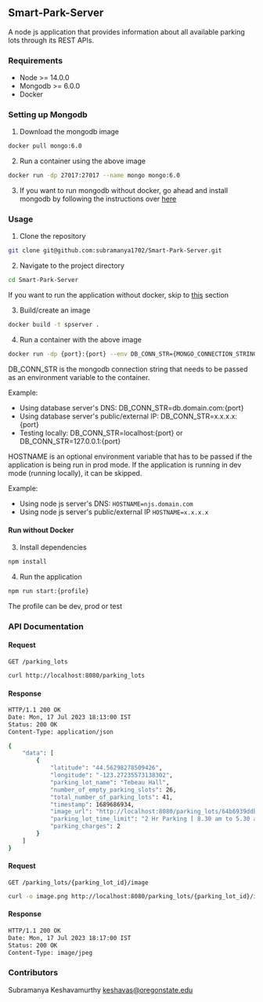 ## Smart-Park-Server

A node js application that provides information about all available parking lots through its REST APIs.

### Requirements

* Node >= 14.0.0
* Mongodb >= 6.0.0
* Docker

### Setting up Mongodb

1. Download the mongodb image

```sh
docker pull mongo:6.0
```

2. Run a container using the above image

```sh
docker run -dp 27017:27017 --name mongo mongo:6.0
```

3. If you want to run mongodb without docker, go ahead and install mongodb by following the instructions over [here](https://www.mongodb.com/docs/manual/installation/)


### Usage

1. Clone the repository

```sh
git clone git@github.com:subramanya1702/Smart-Park-Server.git
```

2. Navigate to the project directory

```sh
cd Smart-Park-Server
```

If you want to run the application without docker, skip to [this](#run-without-docker) section

3. Build/create an image

```sh
docker build -t spserver .
```

4. Run a container with the above image

```sh
docker run -dp {port}:{port} --env DB_CONN_STR={MONGO_CONNECTION_STRING} --env HOSTNAME={NODE_JS_SERVER_HOSTNAME} --name spserver spserver 
```

DB_CONN_STR is the mongodb connection string that needs to be passed as an environment variable to the container.

Example:

* Using database server's DNS: DB_CONN_STR=db.domain.com:{port}
* Using database server's public/external IP: DB_CONN_STR=x.x.x.x:{port}
* Testing locally: DB_CONN_STR=localhost:{port} or DB_CONN_STR=127.0.0.1:{port}

HOSTNAME is an optional environment variable that has to be passed if the application is being run in prod mode.
If the application is running in dev mode (running locally), it can be skipped.

Example:

* Using node js server's DNS: `HOSTNAME=njs.domain.com`
* Using node js server's public/external IP `HOSTNAME=x.x.x.x`


#### Run without Docker

3. Install dependencies

```sh
npm install
```

4. Run the application

```sh
npm run start:{profile}
```

The profile can be dev, prod or test

### API Documentation

#### Request

`GET /parking_lots`

```sh
curl http://localhost:8080/parking_lots
```

#### Response

```sh
HTTP/1.1 200 OK
Date: Mon, 17 Jul 2023 18:13:00 IST
Status: 200 OK
Content-Type: application/json

{
    "data": [
        {
            "latitude": "44.56298278509426",
            "longitude": "-123.27235573138302",
            "parking_lot_name": "Tebeau Hall",
            "number_of_empty_parking_slots": 26,
            "total_number_of_parking_lots": 41,
            "timestamp": 1689686934,
            "image_url": "http://localhost:8080/parking_lots/64b6939ddb1963c3c317dd20/image",
            "parking_lot_time_limit": "2 Hr Parking [ 8.30 am to 5.30 am]",
            "parking_charges": 2
        }
    ]
}
```

#### Request

`GET /parking_lots/{parking_lot_id}/image`

```sh
curl -o image.png http://localhost:8080/parking_lots/{parking_lot_id}/image
```

#### Response

```sh
HTTP/1.1 200 OK
Date: Mon, 17 Jul 2023 18:17:00 IST
Status: 200 OK
Content-Type: image/jpeg
```

### Contributors

Subramanya Keshavamurthy [keshavas@oregonstate.edu](mailto://keshavas@oregonstate.edu)
